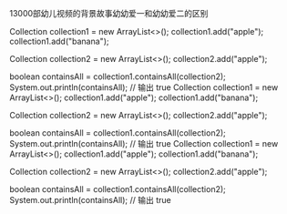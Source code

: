 13000部幼儿视频的背景故事幼幼爱一和幼幼爱二的区别

Collection<String> collection1 = new ArrayList<>();
collection1.add("apple");
collection1.add("banana");

Collection<String> collection2 = new ArrayList<>();
collection2.add("apple");

boolean containsAll = collection1.containsAll(collection2);
System.out.println(containsAll);  // 输出 true
Collection<String> collection1 = new ArrayList<>();
collection1.add("apple");
collection1.add("banana");

Collection<String> collection2 = new ArrayList<>();
collection2.add("apple");

boolean containsAll = collection1.containsAll(collection2);
System.out.println(containsAll);  // 输出 true
Collection<String> collection1 = new ArrayList<>();
collection1.add("apple");
collection1.add("banana");

Collection<String> collection2 = new ArrayList<>();
collection2.add("apple");

boolean containsAll = collection1.containsAll(collection2);
System.out.println(containsAll);  // 输出 true
